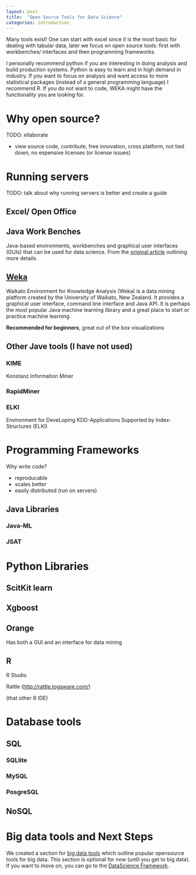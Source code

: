 ```yaml
---
layout: post
title:  "Open Source Tools for Data Science"
categories: introduction 
---
```


Many tools exist!  One can start with excel since it is the most basic for dealing with tabular data, later we focus on open source tools: first with workbenches/ interfaces and then programming frameworks.

I personally recommend python if you are interesting in doing analysis and build production systems.  Python is easy to learn and in high demand in industry.  If you want to focus on analysis and want access to more statistical packages (instead of a general programming language) I recommend R.  If you do not want to code, WEKA might have the functionality you are looking for.

# Why open source?

TODO: ellaborate
-  view source code, contribute, free innovation, cross platform, not tied down, no expensive licenses (or license issues)

# Running servers

TODO: talk about why running servers is better and create a guide

## Excel/ Open Office

## Java Work Benches

Java-based environments, workbenches and graphical user interfaces (GUIs) that can be used for data science.  From the [original article](http://machinelearningmastery.com/java-machine-learning/) outlining more details.

## [Weka](http://www.cs.waikato.ac.nz/ml/weka/)

Waikato Environment for Knowledge Analysis (Weka) is a data mining platform created by the University of Waikato, New Zealand. It  provides a graphical user interface, command line interface and Java API. It is perhaps the most popular Java machine learning library and a great place to start or practice machine learning.

**Recommended for beginners**, great out of the box visualizations

## Other Jave tools (I have not used)

### KIME

Konstanz Information Miner

### RapidMiner 


### ELKI 

Environment for DeveLoping KDD-Applications Supported by Index-Structures (ELKI)

# Programming Frameworks

Why write code?
- reproducable
- scales better
- easily distributed (run on servers)

## Java Libraries

### Java-ML

### JSAT

# Python Libraries

## ScitKit learn

## Xgboost

## Orange
Has both a GUI and an interface for data mining

## R

R Studio

Rattle (http://rattle.togaware.com/)

(that other R IDE)

# Database tools

## SQL

### SQLlite

### MySQL

### PosgreSQL

## NoSQL

# Big data tools and Next Steps

We created a section for [big data tools](/opensource-bigdata-tools/) which outline popular opensource tools for big data.  This section is optional for now (until you get to big data).  If you want to move on, you can go to the [DataScience Framework](/data-science-framework/).
